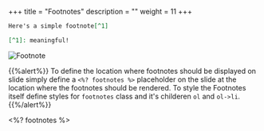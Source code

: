 +++
title = "Footnotes"
description = ""
weight = 11
+++


```md
Here's a simple footnote[^1]

[^1]: meaningful!

```

![Footnote](https://mszturc.github.io/obsidian-advanced-slides/images/footnote.png)

{{%alert%}} To define the location where footnotes should be displayed on slide simply define a `<%? footnotes %>` placeholder on the slide at the location where the footnotes should be rendered. To style the Footnotes itself define styles for `footnotes` class and it's childeren `ol` and `ol->li`. {{%/alert%}}

<%? footnotes %>